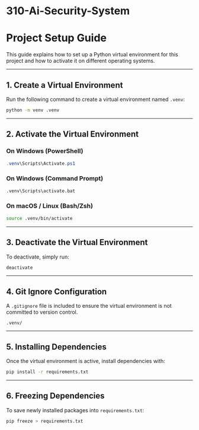 # 310-Ai-Security-System

# Project Setup Guide

This guide explains how to set up a Python virtual environment for this project and how to activate it on different operating systems.

---

## 1. Create a Virtual Environment

Run the following command to create a virtual environment named `.venv`:

```bash
python -m venv .venv
```

---

## 2. Activate the Virtual Environment

### On **Windows (PowerShell)**
```powershell
.venv\Scripts\Activate.ps1
```

### On **Windows (Command Prompt)**
```cmd
.venv\Scripts\activate.bat
```

### On **macOS / Linux (Bash/Zsh)**
```bash
source .venv/bin/activate
```

---

## 3. Deactivate the Virtual Environment

To deactivate, simply run:

```bash
deactivate
```

---

## 4. Git Ignore Configuration

A `.gitignore` file is included to ensure the virtual environment is not committed to version control.

```
.venv/
```

---

## 5. Installing Dependencies

Once the virtual environment is active, install dependencies with:

```bash
pip install -r requirements.txt
```

---

## 6. Freezing Dependencies

To save newly installed packages into `requirements.txt`:

```bash
pip freeze > requirements.txt
```
